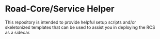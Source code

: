 # Road-Core/Service Helper

This repository is intended to provide helpful setup scripts and/or skeletonized templates that can be used to assist you in deploying the RCS as a sidecar.